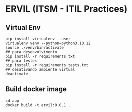 # ERVIL (ITSM - ITIL Practices)


## Virtual Env
```
pip install virtualenv --user
virtualenv venv --python=python3.10.12
source ./venv/bin/activate
## para desenvolvimento
pip install -r requirements.txt
## para testes
pip install -r requirements_tests.txt
## desativando ambiente virtual
deactivate
```

## Build docker image
```
cd app
docker build -t ervil:0.0.1 .
```
